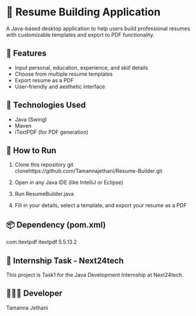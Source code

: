 # 📝 Resume Building Application 

A Java-based desktop application to help users build professional resumes with customizable templates and export to PDF functionality.

 ## 🚀 Features 
 
- Input personal, education, experience, and skill details
- Choose from multiple resume templates
- Export resume as a PDF
- User-friendly and aesthetic interface

 ## 🧰 Technologies Used 

- Java (Swing)
- Maven
- iTextPDF (for PDF generation)

## 📂 How to Run 

1. Clone this repository
    git clonehttps://github.com/Tamannajethani/Resume-Builder.git
   
2. Open in any Java IDE (like IntelliJ or Eclipse)

3. Run ResumeBuilder.java

4. Fill in your details, select a template, and export your resume as a PDF

## 📦 Dependency (pom.xml) 

<dependency>
<groupId>com.itextpdf</groupId>
<artifactId>itextpdf</artifactId>
<version>5.5.13.2</version>
</dependency>

## 🎯 Internship Task - Next24tech

This project is Task1 for the Java Development Internship at Next24tech.

## 👩🏻‍💻 Developer

Tamanna Jethani
